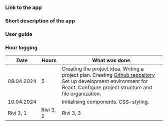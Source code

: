 ### Link to the app

### Short description of the app

### User guide

### Hour logging 
| Date | Hours | What was done |
|----------|----------|----------|
| 09.04.2024 | 5 | Creating the project idea. Writing a project plan. Creating [Github repository](https://github.com/satuhark/practice-assignment) Set up development environment for React. Configure project structure and file organization.|
| 10.04.2024 |  | Initialising components. CSS-styling. |
| Rivi 3, 1 | Rivi 3, 2 | Rivi 3, 3 |

